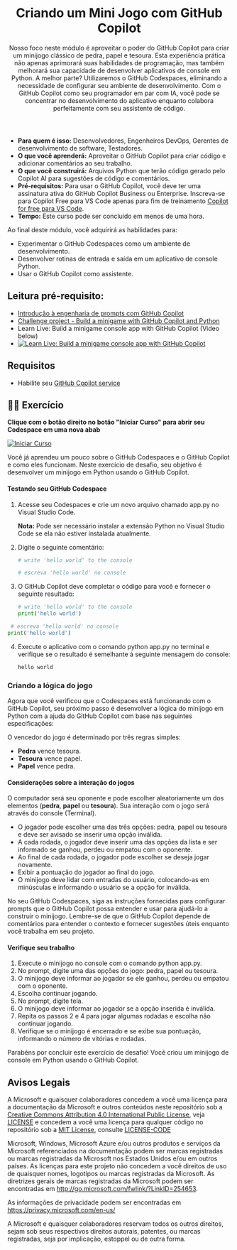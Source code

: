 <header>

# Criando um Mini Jogo com GitHub Copilot

Nosso foco neste módulo é aproveitar o poder do GitHub Copilot para criar um minijogo clássico de pedra, papel e tesoura. Esta experiência prática não apenas aprimorará suas habilidades de programação, mas também melhorará sua capacidade de desenvolver aplicativos de console em Python. A melhor parte? Utilizaremos o GitHub Codespaces, eliminando a necessidade de configurar seu ambiente de desenvolvimento. Com o GitHub Copilot como seu programador em par com IA, você pode se concentrar no desenvolvimento do aplicativo enquanto colabora perfeitamente com seu assistente de código.

</header>

- **Para quem é isso:** Desenvolvedores, Engenheiros DevOps, Gerentes de desenvolvimento de software, Testadores.
- **O que você aprenderá:** Aproveitar o GitHub Copilot para criar código e adicionar comentários ao seu trabalho.
- **O que você construirá:** Arquivos Python que terão código gerado pelo Copilot AI para sugestões de código e comentários.
- **Pré-requisitos:** Para usar o GitHub Copilot, você deve ter uma assinatura ativa do GitHub Copilot Business ou Enterprise. Inscreva-se para Copilot Free para VS Code apenas para fim de treinamento [Copilot for free para VS Code](https://learn.microsoft.com/en-us/visualstudio/ide/copilot-free-plan?view=vs-2022).
- **Tempo:** Este curso pode ser concluído em menos de uma hora.
  
Ao final deste módulo, você adquirirá as habilidades para:

- Experimentar o GitHub Codespaces como um ambiente de desenvolvimento.
- Desenvolver rotinas de entrada e saída em um aplicativo de console Python.
- Usar o GitHub Copilot como assistente.

## Leitura pré-requisito:
- [Introdução à engenharia de prompts com GitHub Copilot](https://learn.microsoft.com/training/modules/introduction-prompt-engineering-with-github-copilot//?WT.mc_id=academic-113596-abartolo)
- [Challenge project - Build a minigame with GitHub Copilot and Python](https://learn.microsoft.com/training/modules/challenge-project-create-mini-game-with-copilot/?WT.mc_id=academic-113596-abartolo)
- Learn Live: Build a minigame console app with GitHub Copilot (Video below)
- [![Learn Live: Build a minigame console app with GitHub Copilot](https://mediusimg.event.microsoft.com/video-53275/b508053c0b/thumbnail.jpg?sv=2018-03-28&sr=c&sig=k6NthrPwnvBfDPNAEBQaYaVzlJavZ8pnWuP6OcKm4Bs%3D&se=2028-11-18T05%3A23%3A52Z&sp=r)](https://ignite.microsoft.com/sessions/aeaf1e85-65e2-497d-aaf5-724d85213aa1?WT.mc_id=academic-113596-abartolo)
  

## Requisitos

- Habilite seu [GitHub Copilot service](https://github.com/github-copilot/signup)

## 💪🏽 Exercício

**Clique com o botão direito no botão "Iniciar Curso" para abrir seu Codespace em uma nova abab**
 
[![Iniciar Curso](https://user-images.githubusercontent.com/1221423/235727646-4a590299-ffe5-480d-8cd5-8194ea184546.svg)](https://github.com/new?template_owner=skills&template_name=copilot-codespaces-vscode&owner=%40me&name=skills-copilot-codespaces-vscode&description=My+clone+repository&visibility=public)

Você já aprendeu um pouco sobre o GitHub Codespaces e o GitHub Copilot e como eles funcionam. Neste exercício de desafio, seu objetivo é desenvolver um minijogo em Python usando o GitHub Copilot.

#### Testando seu GitHub Codespace

1. Acesse seu Codespaces e crie um novo arquivo chamado app.py no Visual Studio Code.

    **Nota:** Pode ser necessário instalar a extensão Python no Visual Studio Code se ela não estiver instalada atualmente.

2. Digite o seguinte comentário:

   ```python
   # write 'hello world' to the console
   ```
      ```python
   # escreva 'hello world' no console
   ```
      
3. O GitHub Copilot deve completar o código para você e fornecer o seguinte resultado:
   
   ```python
   # write 'hello world' to the console
   print('hello world')
   ```
  ```python
   # escreva 'hello world' no console
print('hello world')
   ```

4. Execute o aplicativo com o comando python app.py no terminal e verifique se o resultado é semelhante à seguinte mensagem do console:

   ```bash
   hello world
   ```
   
### Criando a lógica do jogo

Agora que você verificou que o Codespaces está funcionando com o GitHub Copilot, seu próximo passo é desenvolver a lógica do minijogo em Python com a ajuda do GitHub Copilot com base nas seguintes especificações:

O vencedor do jogo é determinado por três regras simples:

- **Pedra** vence tesoura.
- **Tesoura** vence papel.
- **Papel** vence pedra.

#### Considerações sobre a interação do jogos

O computador será seu oponente e pode escolher aleatoriamente um dos elementos (**pedra**, **papel** ou **tesoura**). Sua interação com o jogo será através do console (Terminal).

- O jogador pode escolher uma das três opções: pedra, papel ou tesoura e deve ser avisado se inserir uma opção inválida.
- A cada rodada, o jogador deve inserir uma das opções da lista e ser informado se ganhou, perdeu ou empatou com o oponente.
- Ao final de cada rodada, o jogador pode escolher se deseja jogar novamente.
- Exibir a pontuação do jogador ao final do jogo.
- O minijogo deve lidar com entradas do usuário, colocando-as em minúsculas e informando o usuário se a opção for inválida.

No seu GitHub Codespaces, siga as instruções fornecidas para configurar prompts que o GitHub Copilot possa entender e usar para ajudá-lo a construir o minijogo. Lembre-se de que o GitHub Copilot depende de comentários para entender o contexto e fornecer sugestões úteis enquanto você trabalha em seu projeto.

#### Verifique seu trabalho

1. Execute o minijogo no console com o comando python app.py.
2. No prompt, digite uma das opções do jogo: pedra, papel ou tesoura.
3. O minijogo deve informar ao jogador se ele ganhou, perdeu ou empatou com o oponente.
4. Escolha continuar jogando.
5. No prompt, digite tela.
6. O minijogo deve informar ao jogador se a opção inserida é inválida.
7. Repita os passos 2 e 4 para jogar algumas rodadas e escolha não continuar jogando.
8. Verifique se o minijogo é encerrado e se exibe sua pontuação, informando o número de vitórias e rodadas.

Parabéns por concluir este exercício de desafio! Você criou um minijogo de console em Python usando o GitHub Copilot.

## Avisos Legais
 
A Microsoft e quaisquer colaboradores concedem a você uma licença para a documentação da Microsoft e outros conteúdos neste repositório sob a [Creative Commons Attribution 4.0 International Public License](https://creativecommons.org/licenses/by/4.0/legalcode),
veja [LICENSE](LICENSE) e concedem a você uma licença para qualquer código no repositório sob a  [MIT License](https://opensource.org/licenses/MIT), consulte
[LICENSE-CODE](LICENSE-CODE)
 
Microsoft, Windows, Microsoft Azure e/ou outros produtos e serviços da Microsoft referenciados na documentação podem ser marcas registradas ou marcas registradas da Microsoft nos Estados Unidos e/ou em outros países. As licenças para este projeto não concedem a você direitos de uso de quaisquer nomes, logotipos ou marcas registradas da Microsoft. As diretrizes gerais de marcas registradas da Microsoft podem ser encontradas em http://go.microsoft.com/fwlink/?LinkID=254653.
 
As informações de privacidade podem ser encontradas em https://privacy.microsoft.com/en-us/
 
A Microsoft e quaisquer colaboradores reservam todos os outros direitos, sejam sob seus respectivos direitos autorais, patentes, ou marcas registradas, seja por implicação, estoppel ou de outra forma.
